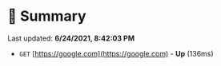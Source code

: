 # 📖 Summary
Last updated: **6/24/2021, 8:42:03 PM**

- `GET` [https://google.com](https://google.com) - **Up** (136ms)
